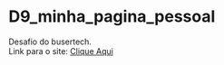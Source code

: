 # D9_minha_pagina_pessoal
Desafio do busertech.<br>
Link para o site: [Clique Aqui](https://elielclementino.github.io/D9_minha_pagina_pessoal/)

